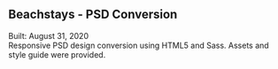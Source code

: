 ## Beachstays - PSD Conversion

Built: August 31, 2020\
Responsive PSD design conversion using HTML5 and Sass. Assets and style guide were provided.

<a href="https://kdlry.github.io/psdConversionBeachstays/"></a>
